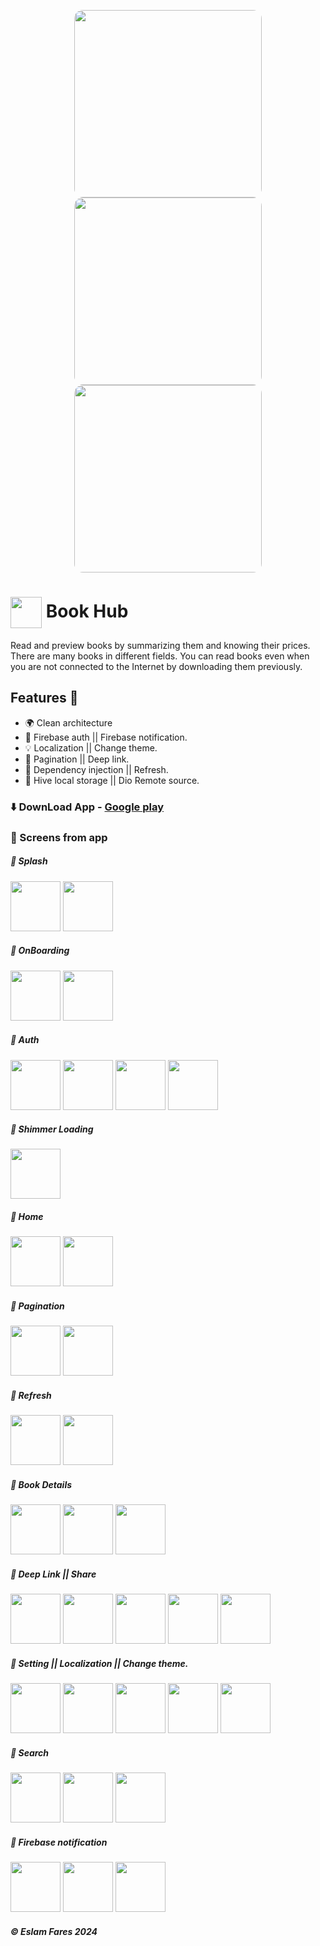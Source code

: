 
<p align="center">
    <img src="https://github.com/EslamFares/Readme/blob/master/apps%20covers/book%20hub%20Mockup%2006.png?raw=true" width="300px" style="border-radius: 14px 14px 14px 14px">
    <img src="https://github.com/EslamFares/Book-Hub-Readme/blob/master/cover/For%20Reading%20Books%20-%20Book%20Hub.png?raw=true" width="300px" style="border-radius: 14px 14px 14px 14px">
    <img src="https://github.com/EslamFares/Readme/blob/master/apps%20covers/book%20hub%20Mockup%2015.png?raw=true" width="300px" style="border-radius: 14px 14px 14px 14px">

</p>

<h1> <img align="center" height="50" src="https://github.com/EslamFares/Book-Hub-Readme/blob/master/cover/icon.png?raw=true"> Book Hub</h1>

Read and preview books by summarizing them and knowing their prices. There are many books in different fields. You can read books even when you are not connected to the Internet by downloading them previously.

## Features 🌟

- 🌍 Clean architecture
- 🚀 Firebase auth || Firebase notification.
- 💡 Localization || Change theme.
- 🔐 Pagination || Deep link.
- 🧠 Dependency injection || Refresh. 
- 🍯 Hive local storage || Dio Remote source.

### ⬇️ DownLoad App  - [Google play](https://play.google.com/store/apps/details?id=com.eslamfares.book_hub&hl=en&gl=US)

### 📱 Screens from app

##### 💫 Splash
<p float="left">
  <img src="https://github.com/EslamFares/Book-Hub-Readme/blob/master/mockup/0-portrait.png?raw=true" width="80" />
  <img src="https://github.com/EslamFares/Book-Hub-Readme/blob/master/mockup/1-portrait.png?raw=true" width="80" />
</p>


##### 💫 OnBoarding
<p float="left">
  <img src="https://github.com/EslamFares/Book-Hub-Readme/blob/master/mockup/2-portrait.png?raw=true" width="80" />
  <img src="https://github.com/EslamFares/Book-Hub-Readme/blob/master/mockup/3-portrait.png?raw=true" width="80" />
</p>



##### 💫 Auth
<p float="left">
  <img src="https://github.com/EslamFares/Book-Hub-Readme/blob/master/mockup/4-portrait.png?raw=true" width="80" />
  <img src="https://github.com/EslamFares/Book-Hub-Readme/blob/master/mockup/5-portrait.png?raw=true" width="80" />
  <img src=https://github.com/EslamFares/Book-Hub-Readme/blob/master/mockup/6-portrait.png?raw=true" width="80" />
  <img src="https://github.com/EslamFares/Book-Hub-Readme/blob/master/mockup/7-portrait.png?raw=true" width="80" />
</p>



##### 💫 Shimmer Loading
<p float="left">
  <img src="https://github.com/EslamFares/Book-Hub-Readme/blob/master/mockup/8-portrait.png?raw=true" width="80" />
 </p>




##### 💫 Home
<p float="left">
  <img src="https://github.com/EslamFares/Book-Hub-Readme/blob/master/mockup/9-portrait.png?raw=true" width="80" />
  <img src="https://github.com/EslamFares/Book-Hub-Readme/blob/master/mockup/10-portrait.png?raw=true" width="80" />
  </p>




##### 💫 Pagination
<p float="left">
  <img src="https://github.com/EslamFares/Book-Hub-Readme/blob/master/mockup/11-portrait.png?raw=true" width="80" />
  <img src="https://github.com/EslamFares/Book-Hub-Readme/blob/master/mockup/12-portrait.png?raw=true" width="80" />
</p>



##### 💫 Refresh
<p float="left">
  <img src="https://github.com/EslamFares/Book-Hub-Readme/blob/master/mockup/13-portrait.png?raw=true" width="80" />
  <img src="https://github.com/EslamFares/Book-Hub-Readme/blob/master/mockup/14-portrait.png?raw=true" width="80" />
</p>



##### 💫 Book Details
<p float="left">
  <img src="https://github.com/EslamFares/Book-Hub-Readme/blob/master/mockup/15-portrait.png?raw=true" width="80" />
  <img src="https://github.com/EslamFares/Book-Hub-Readme/blob/master/mockup/16-portrait.png?raw=true" width="80" />
  <img src="https://github.com/EslamFares/Book-Hub-Readme/blob/master/mockup/17-portrait.png?raw=true" width="80" />
</p>



##### 💫 Deep Link || Share
<p float="left">
  <img src="https://github.com/EslamFares/Book-Hub-Readme/blob/master/mockup/18-portrait.png?raw=true" width="80" />
  <img src="https://github.com/EslamFares/Book-Hub-Readme/blob/master/mockup/19-portrait.png?raw=true" width="80" />
  <img src="https://github.com/EslamFares/Book-Hub-Readme/blob/master/mockup/20-portrait.png?raw=true" width="80" />
  <img src="https://github.com/EslamFares/Book-Hub-Readme/blob/master/mockup/21-portrait.png?raw=true" width="80" />
  <img src="https://github.com/EslamFares/Book-Hub-Readme/blob/master/mockup/22-portrait.png?raw=true" width="80" />
</p>



##### 💫 Setting || Localization || Change theme.
 <p float="left">
  <img src="https://github.com/EslamFares/Book-Hub-Readme/blob/master/mockup/23-portrait.png?raw=true" width="80" />
  <img src="https://github.com/EslamFares/Book-Hub-Readme/blob/master/mockup/24-portrait.png?raw=true" width="80" />
  <img src="https://github.com/EslamFares/Book-Hub-Readme/blob/master/mockup/25-portrait.png?raw=true" width="80" />
  <img src="https://github.com/EslamFares/Book-Hub-Readme/blob/master/mockup/26-portrait.png?raw=true" width="80" />
  <img src="https://github.com/EslamFares/Book-Hub-Readme/blob/master/mockup/27-portrait.png?raw=true" width="80" />
</p>



##### 💫 Search
<p float="left">
  <img src="https://github.com/EslamFares/Book-Hub-Readme/blob/master/mockup/30-portrait.png?raw=true" width="80" />
  <img src=https://github.com/EslamFares/Book-Hub-Readme/blob/master/mockup/31-portrait.png?raw=true" width="80" />
  <img src="https://github.com/EslamFares/Book-Hub-Readme/blob/master/mockup/32-portrait.png?raw=true" width="80" />
 </p>




##### 💫 Firebase notification
<p float="left">
  <img src="https://github.com/EslamFares/Book-Hub-Readme/blob/master/mockup/33-portrait.png?raw=true" width="80" />
  <img src="https://github.com/EslamFares/Book-Hub-Readme/blob/master/mockup/34-portrait.png?raw=true" width="80" />
  <img src="https://github.com/EslamFares/Book-Hub-Readme/blob/master/mockup/35-portrait.png?raw=true" width="80" />
</p>

<h5> ©️ Eslam Fares 2024</h5>
